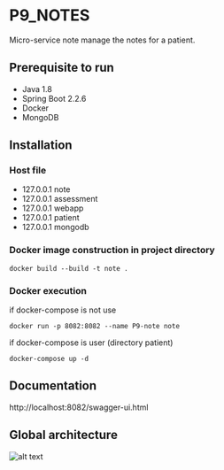 # P9_NOTES

Micro-service note manage the notes for a patient.

## Prerequisite to run

- Java 1.8
- Spring Boot 2.2.6
- Docker
- MongoDB

## Installation
### Host file

- 127.0.0.1 note
- 127.0.0.1 assessment
- 127.0.0.1 webapp
- 127.0.0.1 patient
- 127.0.0.1 mongodb

### Docker image construction in project directory
~~~
docker build --build -t note .
~~~
### Docker execution
if docker-compose is not use
~~~
docker run -p 8082:8082 --name P9-note note
~~~~
if docker-compose is user (directory patient)
~~~
docker-compose up -d
~~~~

## Documentation
 http://localhost:8082/swagger-ui.html
   
## Global architecture
![alt text](schema.jpg)